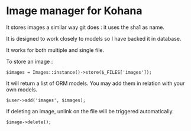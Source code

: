 # Image manager for Kohana

It stores images a similar way git does : it uses the sha1 as name.

It is designed to work closely to models so I have backed it in database.

It works for both multiple and single file.

To store an image :

    $images = Images::instance()->store($_FILES['images']);
    
It will return a list of ORM models. You may add them in relation with your own models.

    $user->add('images', $images);
    
If deleting an image, unlink on the file will be triggered automatically.

    $image->delete();

